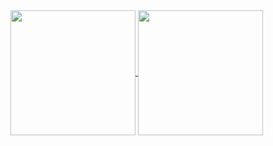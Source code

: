 <a href="https://github.com/meed0ff">
  <img height=200 align="center" src="https://github-readme-stats.vercel.app/api?username=meed0ff&show_icons=true&hide_border=true&bg_color=45,#242424,#000000" />
</a>
<a href="https://github.com/meed0ff">
  <img height=200 align="center" src="https://github-readme-stats.vercel.app/api/top-langs?username=meed0ff&layout=compact&langs_count=8&card_width=320&theme=dark" />
</a>

<!--
[![Meed0ff's GitHub stats](https://github-readme-stats.vercel.app/api?username=meed0ff&show_icons=true&theme=tokyonight&hide_border=true)](https://github.com/meed0ff)
**meed0ff/meed0ff** is a ✨ _special_ ✨ repository because its `README.md` (this file) appears on your GitHub profile.

Here are some ideas to get you started:

- 🔭 I’m currently working on ...
- 🌱 I’m currently learning ...
- 👯 I’m looking to collaborate on ...
- 🤔 I’m looking for help with ...
- 💬 Ask me about ...
- 📫 How to reach me: ...
- 😄 Pronouns: ...
- ⚡ Fun fact: ...
-->
